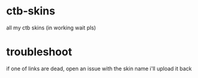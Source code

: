 # ctb-skins
all my ctb skins (in working wait pls)

# troubleshoot
if one of links are dead, open an issue with the skin name i'll upload it back

